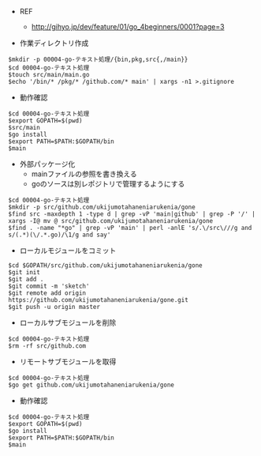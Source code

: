 - REF
  - http://gihyo.jp/dev/feature/01/go_4beginners/0001?page=3

- 作業ディレクトリ作成
```
$mkdir -p 00004-go-テキスト処理/{bin,pkg,src{,/main}}
$cd 00004-go-テキスト処理
$touch src/main/main.go
$echo '/bin/* /pkg/* /github.com/* main' | xargs -n1 >.gitignore
```

- 動作確認

```
$cd 00004-go-テキスト処理
$export GOPATH=$(pwd)
$src/main
$go install
$export PATH=$PATH:$GOPATH/bin
$main
```

- 外部パッケージ化
  - mainファイルの参照を書き換える
  - goのソースは別レポジトリで管理するようにする
```
$cd 00004-go-テキスト処理
$mkdir -p src/github.com/ukijumotahaneniarukenia/gone
$find src -maxdepth 1 -type d | grep -vP 'main|github' | grep -P '/' | xargs -I@ mv @ src/github.com/ukijumotahaneniarukenia/gone
$find . -name "*go" | grep -vP 'main' | perl -anlE 's/.\/src\///g and s/(.*)(\/.*.go)/\1/g and say'
```

- ローカルモジュールをコミット
```
$cd $GOPATH/src/github.com/ukijumotahaneniarukenia/gone
$git init
$git add .
$git commit -m 'sketch'
$git remote add origin https://github.com/ukijumotahaneniarukenia/gone.git
$git push -u origin master
```

- ローカルサブモジュールを削除

```
$cd 00004-go-テキスト処理
$rm -rf src/github.com
```

- リモートサブモジュールを取得

```
$cd 00004-go-テキスト処理
$go get github.com/ukijumotahaneniarukenia/gone
```

- 動作確認

```
$cd 00004-go-テキスト処理
$export GOPATH=$(pwd)
$go install
$export PATH=$PATH:$GOPATH/bin
$main
```
